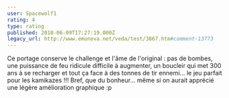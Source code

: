 ```yaml
---
user: Spacewolf1
rating: 4
type: rating
published: 2010-06-09T17:27:19.000Z
legacy_url: http://www.emunova.net/veda/test/3867.htm#comment-13773
---
```

Ce portage conserve le challenge et l'âme de l'original : pas de bombes, une puissance de feu ridicule difficile à augmenter, un boucleir qui met 300 ans à se recharger et tout ça face à des tonnes de tir ennemi... le jeu parfait pour les kamikazes !!! Bref, que du bonheur... même si on aurait apprécié une légère amélioration graphique :p